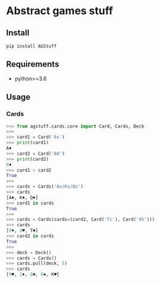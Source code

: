 # Abstract games stuff


## Install
`pip install AGStuff`


## Requirements
- python>=3.6


## Usage

### Cards

```python
>>> from agstuff.cards.core import Card, Cards, Deck
>>>
>>> card1 = Card('As')
>>> print(card1)
A♠
>>> card2 = Card('8d')
>>> print(card2)
8♦
>>> card1 > card2
True
>>>
>>> cards = Cards('As/Ks/Qs')
>>> cards
[A♠, K♠, Q♠]
>>> card1 in cards
True
>>>
>>> cards = Cards(cards=(card2, Card('Tc'), Card('4h')))
>>> cards
[8♦, 4♥, T♣]
>>> card2 in cards
True
>>>
>>> deck = Deck()
>>> cards = Cards()
>>> cards.pull(deck, 5)
>>> cards
[9♥, 2♦, 8♣, 6♠, K♥]
```
